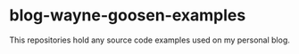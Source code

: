 # blog-wayne-goosen-examples
This repositories hold any source code examples used on my personal blog.
